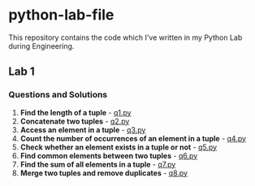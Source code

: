 # python-lab-file

This repository contains the code which I've written in my Python Lab during Engineering.

## Lab 1

### Questions and Solutions

1. **Find the length of a tuple** - [q1.py](Lab-1/q1.py)
2. **Concatenate two tuples** - [q2.py](Lab-1/q2.py)
3. **Access an element in a tuple** - [q3.py](Lab-1/q3.py)
4. **Count the number of occurrences of an element in a tuple** - [q4.py](Lab-1/q4.py)
5. **Check whether an element exists in a tuple or not** - [q5.py](Lab-1/q5.py)
6. **Find common elements between two tuples** - [q6.py](Lab-1/q6.py)
7. **Find the sum of all elements in a tuple** - [q7.py](Lab-1/q7.py)
8. **Merge two tuples and remove duplicates** - [q8.py](Lab-1/q8.py)
